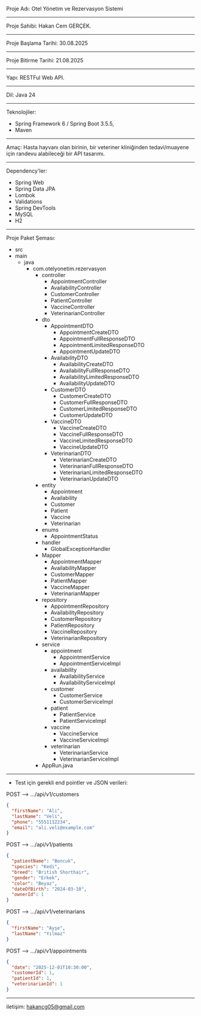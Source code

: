 Proje Adı: Otel Yönetim ve Rezervasyon Sistemi
___________________________________________________________________________________
Proje Sahibi: Hakan Cem GERÇEK.
___________________________________________________________________________________
Proje Başlama Tarihi: 30.08.2025
___________________________________________________________________________________
Proje Bitirme Tarihi: 21.08.2025
___________________________________________________________________________________
Yapı: RESTFul Web API.
___________________________________________________________________________________
Dil: Java 24
___________________________________________________________________________________
Teknolojiler: 
  + Spring Framework 6 / Spring Boot 3.5.5, 
  + Maven
___________________________________________________________________________________
Amaç: Hasta hayvanı olan birinin, bir veteriner kliniğinden tedavi/muayene için randevu alabileceği bir API tasarımı.
___________________________________________________________________________________
Dependency'ler: 
  + Spring Web
  + Spring Data JPA
  + Lombok
  + Validations
  + Spring DevTools
  + MySQL
  + H2
___________________________________________________________________________________
Proje Paket Şeması:
+ src
+ main
  + java
    + com.otelyonetim.rezervasyon
      + controller
        - AppointmentController
        - AvailabilityController
        - CustomerController
        - PatientController
        - VaccineController
        - VeterinarianController
      + dto
        + AppointmentDTO
          - AppointmentCreateDTO
          - AppointmentFullResponseDTO
          - AppointmentLimitedResponseDTO
          - AppointmentUpdateDTO
        + AvailabilityDTO
          - AvailabilityCreateDTO
          - AvailabilityFullResponseDTO
          - AvailabilityLimitedResponseDTO
          - AvailabilityUpdateDTO
        + CustomerDTO
          - CustomerCreateDTO
          - CustomerFullResponseDTO
          - CustomerLimitedResponseDTO
          - CustomerUpdateDTO
        + VaccineDTO
          - VaccineCreateDTO
          - VaccineFullResponseDTO
          - VaccineLimitedResponseDTO
          - VaccineUpdateDTO
        + VeterinarianDTO
          - VeterinarianCreateDTO
          - VeterinarianFullResponseDTO
          - VeterinarianLimitedResponseDTO
          - VeterinarianUpdateDTO
      + entity
          - Appointment
          - Availability
          - Customer
          - Patient
          - Vaccine
          - Veterinarian
      + enums
        - AppointmentStatus
      + handler
        - GlobalExceptionHandler
      + Mapper
        - AppointmentMapper
        - AvailabilityMapper
        - CustomerMapper
        - PatientMapper
        - VaccineMapper
        - VeterinarianMapper
      + repository
        - AppointmentRepository
        - AvailabilityRepository
        - CustomerRepository
        - PatientRepository
        - VaccineRepository
        - VeterinarianRepository
      + service
        + appointment
          - AppointmentService
          - AppointmentServiceImpl
        + availability
          - AvailabilityService
          - AvailabilityServiceImpl
        + customer
          - CustomerService
          - CustomerServiceImpl
        + patient
          - PatientService
          - PatientServiceImpl
        + vaccine
          - VaccineService
          - VaccineServiceImpl
        + veterinarian
          - VeterinarianService
          - VeterinarianServiceImpl
      - AppRun.java
______________________________________________________________________________________________________________________________________________________________________
+ Test için gerekli end pointler ve JSON verileri:

POST --> .../api/v1/customers

```json
{
  "firstName": "Ali",
  "lastName": "Veli",
  "phone": "5551112234",
  "email": "ali.veli@example.com"
}
```


POST --> .../api/v1/patients

```json
{
  "patientName": "Boncuk",
  "species": "Kedi",
  "breed": "British Shorthair",
  "gender": "Erkek",
  "color": "Beyaz",
  "dateOfBirth": "2024-03-10",
  "ownerId": 1
}
```

POST --> .../api/v1/veterinarians

```json
{
  "firstName": "Ayşe",
  "lastName": "Yılmaz"
}
```

POST --> .../api/v1/appointments

```json
{
  "date": "2025-12-01T10:30:00",
  "customerId": 1,
  "patientId": 1,
  "veterinarianId": 1
}
```
______________________________________________________________________________________________________________________________________________________________________
iletişim: hakancg05@gmail.com
